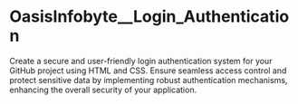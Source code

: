 # OasisInfobyte__Login_Authentication
Create a secure and user-friendly login authentication system for your GitHub project using HTML and CSS. Ensure seamless access control and protect sensitive data by implementing robust authentication mechanisms, enhancing the overall security of your application.
